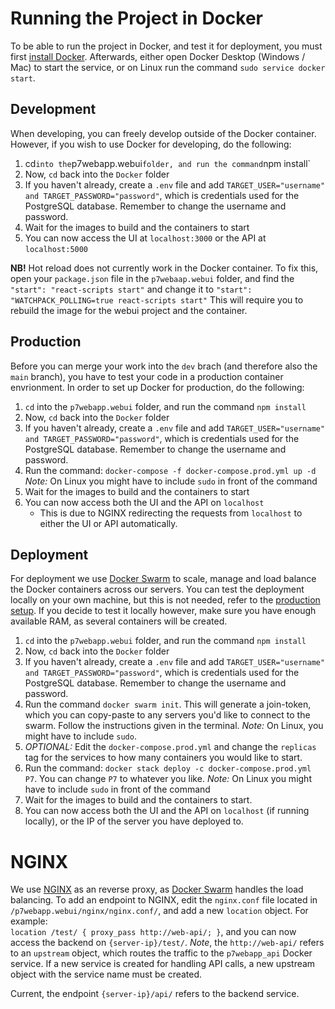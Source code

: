 # Running the Project in Docker
To be able to run the project in Docker, and test it for deployment, you must first [install Docker](https://docs.docker.com/get-docker/).
Afterwards, either open Docker Desktop (Windows / Mac) to start the service, or on Linux run the command `sudo service docker start`.

## Development
When developing, you can freely develop outside of the Docker container. However, if you wish to use Docker for developing,
do the following:
1. cd` into the `p7webapp.webui` folder, and run the command `npm install`
1. Now, `cd` back into the `Docker` folder
1. If you haven't already, create a `.env` file and add `TARGET_USER="username" and TARGET_PASSWORD="password"`, which is credentials used for the PostgreSQL database. Remember to change the username and password.
1. Wait for the images to build and the containers to start
1. You can now access the UI at `localhost:3000` or the API at `localhost:5000`

**NB!**
Hot reload does not currently work in the Docker container. To fix this, open your `package.json` file in the `p7webaap.webui` folder, and find the `"start": "react-scripts start"` and change it to `"start": "WATCHPACK_POLLING=true react-scripts start"` 
This will require you to rebuild the image for the webui project and the container.

## Production
Before you can merge your work into the `dev` brach (and therefore also the `main` branch), you have to test your code in a production container envrionment.
In order to set up Docker for production, do the following:
1. `cd` into the `p7webapp.webui` folder, and run the command `npm install`
1. Now, `cd` back into the `Docker` folder
1. If you haven't already, create a `.env` file and add `TARGET_USER="username" and TARGET_PASSWORD="password"`, which is credentials used for the PostgreSQL database. Remember to change the username and password.
1. Run the command: `docker-compose -f docker-compose.prod.yml up -d` *Note:* On Linux you might have to include `sudo` in front of the command
1. Wait for the images to build and the containers to start
1. You can now access both the UI and the API on `localhost`
   - This is due to NGINX redirecting the requests from `localhost` to either the UI or API automatically.


## Deployment
For deployment we use [Docker Swarm](https://docs.docker.com/engine/swarm/) to scale, manage and load balance the Docker containers across our servers.
You can test the deployment locally on your own machine, but this is not needed, refer to the [production setup](#Deployment).
If you decide to test it locally however, make sure you have enough available RAM, as several containers will be created.
1. `cd` into the `p7webapp.webui` folder, and run the command `npm install`
1. Now, `cd` back into the `Docker` folder
1. If you haven't already, create a `.env` file and add `TARGET_USER="username" and TARGET_PASSWORD="password"`, which is credentials used for the PostgreSQL database. Remember to change the username and password.
1. Run the command `docker swarm init`. This will generate a join-token, which you can copy-paste to any servers you'd like to connect to the swarm. Follow the instructions given in the terminal. *Note:* On Linux, you might have to include `sudo`.
1. *OPTIONAL:* Edit the `docker-compose.prod.yml` and change the `replicas` tag for the services to how many containers you would like to start.
1. Run the command: `docker stack deploy -c docker-compose.prod.yml P7`. You can change `P7` to whatever you like. *Note:* On Linux you might have to include `sudo` in front of the command
1. Wait for the images to build and the containers to start.
1. You can now access both the UI and the API on `localhost` (if running locally), or the IP of the server you have deployed to.


# NGINX
We use [NGINX](https://www.nginx.com/) as an reverse proxy, as [Docker Swarm](https://docs.docker.com/engine/swarm/) handles the load balancing.
To add an endpoint to NGINX, edit the `nginx.conf` file located in `/p7webapp.webui/nginx/nginx.conf/`, and add a new `location` object. For example:<br>
`location /test/ { proxy_pass http://web-api/; }`, and you can now access the backend on `{server-ip}/test/`. *Note*, the `http://web-api/` refers to an `upstream` object, which routes the traffic to the `p7webapp_api` Docker service.
If a new service is created for handling API calls, a new upstream object with the service name must be created.

Current, the endpoint `{server-ip}/api/` refers to the backend service. 